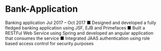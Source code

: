 # Bank-Application
Banking application Jul 2017 – Oct 2017
■ Designed and developed a fully fledged banking application using JSF, EJB and Primefaces
■ Built a RESTFul Web Service using Spring and developed an angular application that consumes the service
■ Integrated JAAS authentication using role based access control for security purposes

